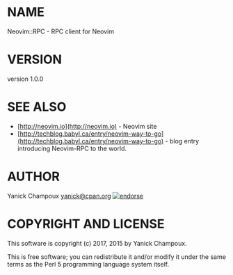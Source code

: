 # NAME

Neovim::RPC - RPC client for Neovim

# VERSION

version 1.0.0

# SEE ALSO

- [http://neovim.io](http://neovim.io) - Neovim site
- [http://techblog.babyl.ca/entry/neovim-way-to-go](http://techblog.babyl.ca/entry/neovim-way-to-go) - blog entry introducing Neovim-RPC to the world.

# AUTHOR

Yanick Champoux <yanick@cpan.org> [![endorse](http://api.coderwall.com/yanick/endorsecount.png)](http://coderwall.com/yanick)

# COPYRIGHT AND LICENSE

This software is copyright (c) 2017, 2015 by Yanick Champoux.

This is free software; you can redistribute it and/or modify it under
the same terms as the Perl 5 programming language system itself.
